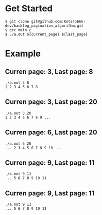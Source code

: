 # Get Started

```
$ git clone git@github.com:Kotaro666-dev/backlog_pagination_algorithm.git
$ gcc main.c
$ ./a.out ${current_page} ${last_page}
```

# Example

## Curren page: 3, Last page: 8

```
./a.out 3 8
1 2 3 4 5 6 7 8
```

## Curren page: 3, Last page: 20

```
./a.out 3 20
1 2 3 4 5 6 7 8 9 ...
```

## Curren page: 6, Last page: 20

```
./a.out 6 20
... 2 3 4 5 6 7 8 9 10 ...
```

## Curren page: 9, Last page: 11

```
./a.out 9 11
... 5 6 7 8 9 10 11
```

## Curren page: 9, Last page: 11

```
./a.out 9 11
... 5 6 7 8 9 10 11
```
